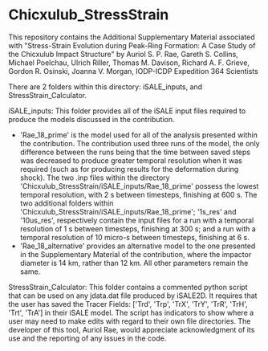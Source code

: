 # Chicxulub_StressStrain
This repository contains the Additional Supplementary Material associated with "Stress-Strain Evolution during Peak-Ring Formation: A Case Study of the Chicxulub Impact Structure" by Auriol S. P. Rae, Gareth S. Collins, Michael Poelchau, Ulrich Riller, Thomas M. Davison, Richard A. F. Grieve, Gordon R. Osinski, Joanna V. Morgan, IODP-ICDP Expedition 364 Scientists

There are 2 folders within this directory: iSALE_inputs, and StressStrain_Calculator.

iSALE_inputs:
This folder provides all of the iSALE input files required to produce the models discussed in the contribution.
  - 'Rae_18_prime' is the model used for all of the analysis presented within the contribution. The contribution used three runs of the model, the only difference between the runs being that the time between saved steps was decreased to produce greater temporal resolution when it was required (such as for producing results for the deformation during shock). The two .inp files within the directory 'Chicxulub_StressStrain/iSALE_inputs/Rae_18_prime' possess the lowest temporal resolution, with 2 s between timesteps, finishing at 600 s. The two additional folders within 'Chicxulub_StressStrain/iSALE_inputs/Rae_18_prime'; '1s_res' and '10us_res', respectively contain the input files for a run with a temporal resolution of 1 s between timesteps, finishing at 300 s; and a run with a temporal resolution of 10 micro-s between timesteps, finishing at 6 s.
  - 'Rae_18_alternative' provides an alternative model to the one presented in the Supplementary Material of the contribution, where the impactor diameter is 14 km, rather than 12 km. All other parameters remain the same.
  
StressStrain_Calculator:
This folder contains a commented python script that can be used on any jdata.dat file produced by iSALE2D. It requires that the user has saved the Tracer Fields: ['Trd', 'Trp', 'TrX', 'TrY', 'TrR', 'TrH', 'Trt', 'TrA']  in their iSALE model. The script has indicators to show where a user may need to make edits with regard to their own file directories. The developer of this tool, Auriol Rae, would appreciate acknowledgment of its use and the reporting of any issues in the code.
